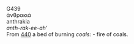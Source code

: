 <body>
  <p>G439<br>  ἀνθρακιά  <br> anthrakia  <br><i>anth-rak-ee-ah‘ </i><br>From <a href="g0440.htm">440</a>  a bed of burning <i>coals:</i> - fire of coals.<br></p>
 </body>